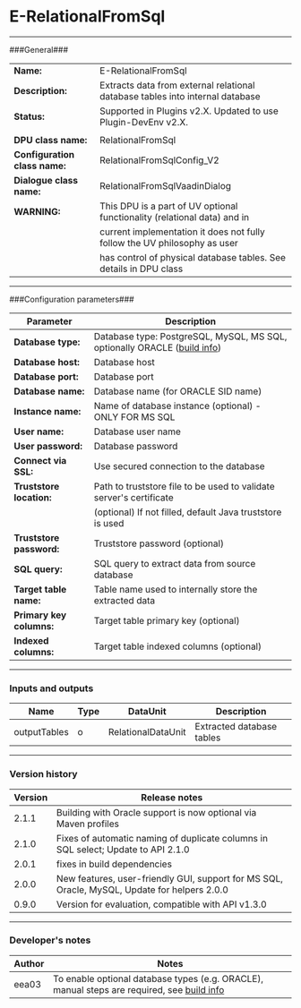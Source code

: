 # E-RelationalFromSql #
----------

###General###

|                              |                                                                             |
|------------------------------|------------------------------------------------------------------------------|
|**Name:**                     |E-RelationalFromSql                                                           |
|**Description:**              |Extracts data from external relational database tables into internal database |
|**Status:**                   |Supported in Plugins v2.X. Updated to use Plugin-DevEnv v2.X.       |
|                              |                                                                              |
|**DPU class name:**           |RelationalFromSql                                                             | 
|**Configuration class name:** |RelationalFromSqlConfig_V2                                                    |
|**Dialogue class name:**      |RelationalFromSqlVaadinDialog                                                 |
|**WARNING:**                  |This DPU is a part of UV optional functionality (relational data) and in      |
|                              |current implementation it does not fully follow the UV philosophy as user     |
|                              |has control of physical database tables. See details in DPU class             |

***

###Configuration parameters###

|Parameter                           |Description                                                              |
|------------------------------------|-------------------------------------------------------------------------|
|**Database type:**                  |Database type: PostgreSQL, MySQL, MS SQL, optionally ORACLE ([build info](BUILD.md))           |
|**Database host:**                  |Database host                                                            |
|**Database port:**                  |Database port                                                            |
|**Database name:**                  |Database name (for ORACLE SID name)                                      |
|**Instance name:**                  |Name of database instance (optional) - ONLY FOR MS SQL                   |
|**User name:**                      |Database user name                                                       |
|**User password:**                  |Database password                                                        |
|**Connect via SSL:**                |Use secured connection to the database                                   |
|**Truststore location:**            |Path to truststore file to be used to validate server's certificate      |
|                                    |(optional) If not filled, default Java truststore is used                |
|**Truststore password:**            |Truststore password (optional)                                           |
|**SQL query:**                      |SQL query to extract data from source database                           |
|**Target table name:**              |Table name used to internally store the extracted data                   |
|**Primary key columns:**            |Target table primary key (optional)                                      |
|**Indexed columns:**                |Target table indexed columns (optional)                                  |


***

### Inputs and outputs ###

|Name           |Type           |DataUnit           |Description                                  |
|---------------|---------------|-------------------|---------------------------------------------|
|outputTables   |o              |RelationalDataUnit |Extracted database tables                    |

***

### Version history ###

|Version          |Release notes                |
|-----------------|-----------------------------|
|2.1.1            | Building with Oracle support is now optional via Maven profiles |
|2.1.0            | Fixes of automatic naming of duplicate columns in SQL select; Update to API 2.1.0        |
|2.0.1            | fixes in build dependencies |
|2.0.0            | New features, user-friendly GUI, support for MS SQL, Oracle, MySQL, Update for helpers 2.0.0 |
|0.9.0            | Version for evaluation, compatible with API v1.3.0 |


***

### Developer's notes ###

|Author           |Notes                           |
|-----------------|--------------------------------|
|eea03            |To enable optional database types (e.g. ORACLE), manual steps are required, see [build info](BUILD.md)    | 
